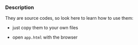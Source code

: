 ### Description

They are source codes, so look here to learn how to use them:

- just copy them to your own files

- open `app.html` with the browser 
